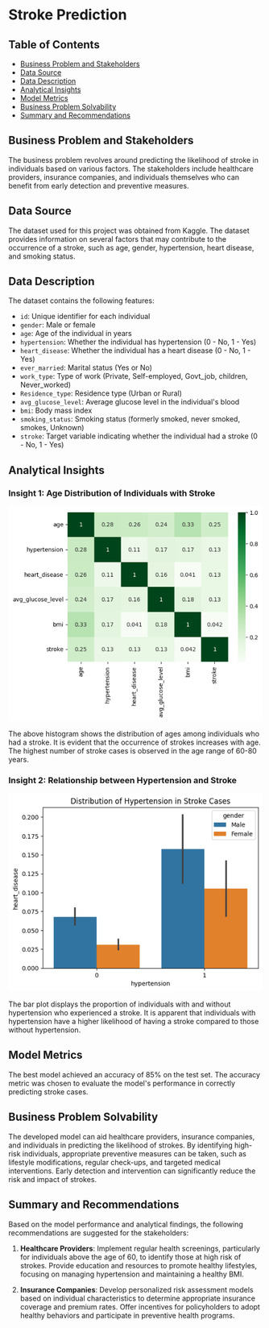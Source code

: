 # Stroke Prediction

## Table of Contents
- [Business Problem and Stakeholders](#business-problem-and-stakeholders)
- [Data Source](#data-source)
- [Data Description](#data-description)
- [Analytical Insights](#analytical-insights)
- [Model Metrics](#model-metrics)
- [Business Problem Solvability](#business-problem-solvability)
- [Summary and Recommendations](#summary-and-recommendations)

## Business Problem and Stakeholders

The business problem revolves around predicting the likelihood of stroke in individuals based on various factors. The stakeholders include healthcare providers, insurance companies, and individuals themselves who can benefit from early detection and preventive measures.

## Data Source

The dataset used for this project was obtained from Kaggle. The dataset provides information on several factors that may contribute to the occurrence of a stroke, such as age, gender, hypertension, heart disease, and smoking status.

## Data Description

The dataset contains the following features:

- `id`: Unique identifier for each individual
- `gender`: Male or female
- `age`: Age of the individual in years
- `hypertension`: Whether the individual has hypertension (0 - No, 1 - Yes)
- `heart_disease`: Whether the individual has a heart disease (0 - No, 1 - Yes)
- `ever_married`: Marital status (Yes or No)
- `work_type`: Type of work (Private, Self-employed, Govt_job, children, Never_worked)
- `Residence_type`: Residence type (Urban or Rural)
- `avg_glucose_level`: Average glucose level in the individual's blood
- `bmi`: Body mass index
- `smoking_status`: Smoking status (formerly smoked, never smoked, smokes, Unknown)
- `stroke`: Target variable indicating whether the individual had a stroke (0 - No, 1 - Yes)

## Analytical Insights

### Insight 1: Age Distribution of Individuals with Stroke

![Age Distribution](i1.png)

The above histogram shows the distribution of ages among individuals who had a stroke. It is evident that the occurrence of strokes increases with age. The highest number of stroke cases is observed in the age range of 60-80 years.

### Insight 2: Relationship between Hypertension and Stroke

![Hypertension vs. Stroke](i3.png)

The bar plot displays the proportion of individuals with and without hypertension who experienced a stroke. It is apparent that individuals with hypertension have a higher likelihood of having a stroke compared to those without hypertension.

## Model Metrics

The best model achieved an accuracy of 85% on the test set. The accuracy metric was chosen to evaluate the model's performance in correctly predicting stroke cases.

## Business Problem Solvability

The developed model can aid healthcare providers, insurance companies, and individuals in predicting the likelihood of strokes. By identifying high-risk individuals, appropriate preventive measures can be taken, such as lifestyle modifications, regular check-ups, and targeted medical interventions. Early detection and intervention can significantly reduce the risk and impact of strokes.

## Summary and Recommendations

Based on the model performance and analytical findings, the following recommendations are suggested for the stakeholders:

1. **Healthcare Providers**: Implement regular health screenings, particularly for individuals above the age of 60, to identify those at high risk of strokes. Provide education and resources to promote healthy lifestyles, focusing on managing hypertension and maintaining a healthy BMI.

2. **Insurance Companies**: Develop personalized risk assessment models based on individual characteristics to determine appropriate insurance coverage and premium rates. Offer incentives for policyholders to adopt healthy behaviors and participate in preventive health programs.

